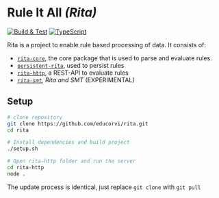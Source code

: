 # Rule It All _(Rita)_

[![Build & Test](https://github.com/educorvi/rita/actions/workflows/build&test.yml/badge.svg)](https://github.com/educorvi/rita/actions/workflows/build&test.yml)
[![TypeScript](https://img.shields.io/badge/%3C%2F%3E-TypeScript-%230074c1.svg)](http://www.typescriptlang.org/)

Rita is a project to enable rule based processing of data.
It consists of:

-   [`rita-core`](https://github.com/educorvi/rita/tree/main/rita-core), the core package that is used to parse and evaluate rules.
-   [`persistent-rita`](https://github.com/educorvi/rita/tree/main/persistent-rita), used to persist rules
-   [`rita-http`](https://github.com/educorvi/rita/tree/main/rita-http), a REST-API to evaluate rules
-   _[`rita-smt`](https://github.com/educorvi/rita/tree/main/rita-smt), Rita and SMT_ (EXPERIMENTAL)

## Setup

```bash
# clone repository
git clone https://github.com/educorvi/rita.git
cd rita

# Install dependencies and build project
./setup.sh

# Open rita-http folder and run the server
cd rita-http
node .
```

The update process is identical, just replace `git clone` with `git pull`
